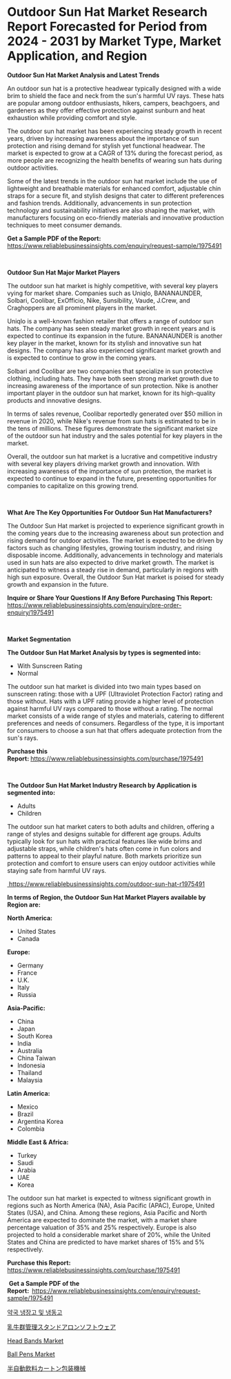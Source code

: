 <p><h1>Outdoor Sun Hat Market Research Report Forecasted for Period from 2024 -  2031 by Market Type, Market Application, and Region</h1></p><p><strong>Outdoor Sun Hat Market Analysis and Latest Trends</strong></p>
<p><p>An outdoor sun hat is a protective headwear typically designed with a wide brim to shield the face and neck from the sun's harmful UV rays. These hats are popular among outdoor enthusiasts, hikers, campers, beachgoers, and gardeners as they offer effective protection against sunburn and heat exhaustion while providing comfort and style.</p><p>The outdoor sun hat market has been experiencing steady growth in recent years, driven by increasing awareness about the importance of sun protection and rising demand for stylish yet functional headwear. The market is expected to grow at a CAGR of 13% during the forecast period, as more people are recognizing the health benefits of wearing sun hats during outdoor activities.</p><p>Some of the latest trends in the outdoor sun hat market include the use of lightweight and breathable materials for enhanced comfort, adjustable chin straps for a secure fit, and stylish designs that cater to different preferences and fashion trends. Additionally, advancements in sun protection technology and sustainability initiatives are also shaping the market, with manufacturers focusing on eco-friendly materials and innovative production techniques to meet consumer demands.</p></p>
<p><strong>Get a Sample PDF of the Report:&nbsp;</strong> <a href="https://www.reliablebusinessinsights.com/enquiry/request-sample/1975491">https://www.reliablebusinessinsights.com/enquiry/request-sample/1975491</a></p>
<p>&nbsp;</p>
<p><strong>Outdoor Sun Hat Major Market Players</strong></p>
<p><p>The outdoor sun hat market is highly competitive, with several key players vying for market share. Companies such as Uniqlo, BANANAUNDER, Solbari, Coolibar, ExOfficio, Nike, Sunsibility, Vaude, J.Crew, and Craghoppers are all prominent players in the market.</p><p>Uniqlo is a well-known fashion retailer that offers a range of outdoor sun hats. The company has seen steady market growth in recent years and is expected to continue its expansion in the future. BANANAUNDER is another key player in the market, known for its stylish and innovative sun hat designs. The company has also experienced significant market growth and is expected to continue to grow in the coming years.</p><p>Solbari and Coolibar are two companies that specialize in sun protective clothing, including hats. They have both seen strong market growth due to increasing awareness of the importance of sun protection. Nike is another important player in the outdoor sun hat market, known for its high-quality products and innovative designs.</p><p>In terms of sales revenue, Coolibar reportedly generated over $50 million in revenue in 2020, while Nike's revenue from sun hats is estimated to be in the tens of millions. These figures demonstrate the significant market size of the outdoor sun hat industry and the sales potential for key players in the market.</p><p>Overall, the outdoor sun hat market is a lucrative and competitive industry with several key players driving market growth and innovation. With increasing awareness of the importance of sun protection, the market is expected to continue to expand in the future, presenting opportunities for companies to capitalize on this growing trend.</p></p>
<p>&nbsp;</p>
<p><strong>What Are The Key Opportunities For Outdoor Sun Hat Manufacturers?</strong></p>
<p><p>The Outdoor Sun Hat market is projected to experience significant growth in the coming years due to the increasing awareness about sun protection and rising demand for outdoor activities. The market is expected to be driven by factors such as changing lifestyles, growing tourism industry, and rising disposable income. Additionally, advancements in technology and materials used in sun hats are also expected to drive market growth. The market is anticipated to witness a steady rise in demand, particularly in regions with high sun exposure. Overall, the Outdoor Sun Hat market is poised for steady growth and expansion in the future.</p></p>
<p><strong>Inquire or Share Your Questions If Any Before Purchasing This Report:</strong> <a href="https://www.reliablebusinessinsights.com/enquiry/pre-order-enquiry/1975491">https://www.reliablebusinessinsights.com/enquiry/pre-order-enquiry/1975491</a></p>
<p>&nbsp;</p>
<p><strong>Market Segmentation</strong></p>
<p><strong>The Outdoor Sun Hat Market Analysis by types is segmented into:</strong></p>
<p><ul><li>With Sunscreen Rating</li><li>Normal</li></ul></p>
<p><p>The outdoor sun hat market is divided into two main types based on sunscreen rating: those with a UPF (Ultraviolet Protection Factor) rating and those without. Hats with a UPF rating provide a higher level of protection against harmful UV rays compared to those without a rating. The normal market consists of a wide range of styles and materials, catering to different preferences and needs of consumers. Regardless of the type, it is important for consumers to choose a sun hat that offers adequate protection from the sun's rays.</p></p>
<p><strong>Purchase this Report:&nbsp;</strong><a href="https://www.reliablebusinessinsights.com/purchase/1975491">https://www.reliablebusinessinsights.com/purchase/1975491</a></p>
<p>&nbsp;</p>
<p><strong>The Outdoor Sun Hat Market Industry Research by Application is segmented into:</strong></p>
<p><ul><li>Adults</li><li>Children</li></ul></p>
<p><p>The outdoor sun hat market caters to both adults and children, offering a range of styles and designs suitable for different age groups. Adults typically look for sun hats with practical features like wide brims and adjustable straps, while children's hats often come in fun colors and patterns to appeal to their playful nature. Both markets prioritize sun protection and comfort to ensure users can enjoy outdoor activities while staying safe from harmful UV rays.</p></p>
<p><a href="https://www.reliablebusinessinsights.com/outdoor-sun-hat-r1975491">&nbsp;https://www.reliablebusinessinsights.com/outdoor-sun-hat-r1975491</a></p>
<p><strong>In terms of Region, the Outdoor Sun Hat Market Players available by Region are:</strong></p>
<p>
    <p> <strong> North America: </strong>
        <ul>
            <li>United States</li>
            <li>Canada</li>
        </ul>
        </p> 
    <p> <strong> Europe: </strong>
        <ul>
            <li>Germany</li>
            <li>France</li>
            <li>U.K.</li>
            <li>Italy</li>
            <li>Russia</li>
        </ul>
        </p> 
    <p> <strong> Asia-Pacific: </strong>
        <ul>
            <li>China</li>
            <li>Japan</li>
            <li>South Korea</li>
            <li>India</li>
            <li>Australia</li>
            <li>China Taiwan</li>
            <li>Indonesia</li>
            <li>Thailand</li>
            <li>Malaysia</li>
        </ul>
        </p> 
    <p> <strong> Latin America: </strong>
        <ul>
            <li>Mexico</li>
            <li>Brazil</li>
            <li>Argentina Korea</li>
            <li>Colombia</li>
        </ul>
        </p> 
    <p> <strong> Middle East & Africa: </strong>
        <ul>
            <li>Turkey</li>
            <li>Saudi</li>
            <li>Arabia</li>
            <li>UAE</li>
            <li>Korea</li>
        </ul>
    </p>
    </p>
<p><p>The outdoor sun hat market is expected to witness significant growth in regions such as North America (NA), Asia Pacific (APAC), Europe, United States (USA), and China. Among these regions, Asia Pacific and North America are expected to dominate the market, with a market share percentage valuation of 35% and 25% respectively. Europe is also projected to hold a considerable market share of 20%, while the United States and China are predicted to have market shares of 15% and 5% respectively.</p></p>
<p><strong>Purchase this Report: </strong><a href="https://www.reliablebusinessinsights.com/purchase/1975491">https://www.reliablebusinessinsights.com/purchase/1975491</a></p>
<p>&nbsp;<strong>Get a Sample PDF of the Report:&nbsp;&nbsp;</strong><a href="https://www.reliablebusinessinsights.com/enquiry/request-sample/1975491">https://www.reliablebusinessinsights.com/enquiry/request-sample/1975491</a></p>
<p><strong></strong></p>
<p><p><a href="https://github.com/Maeennan456456/Market-Research-Report-List-2/blob/main/1132703150363.md">약국 냉장고 및 냉동고</a></p><p><a href="https://github.com/MacyOrn/Market-Research-Report-List-1/blob/main/5045529142594.md">乳牛群管理スタンドアロンソフトウェア</a></p><p><a href="https://github.com/whpnbwim9/Market-Research-Report-List-1/blob/main/head-bands-market.md">Head Bands Market</a></p><p><a href="https://github.com/thereveren80/Market-Research-Report-List-1/blob/main/ball-pens-market.md">Ball Pens Market</a></p><p><a href="https://github.com/charm854/Market-Research-Report-List-1/blob/main/3900285142593.md">半自動飲料カートン包装機械</a></p></p>